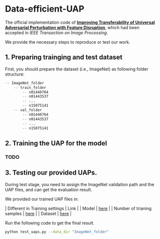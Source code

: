 # Data-efficient-UAP

The official implementation code of [**Improving Transferability of Universal Adversarial Perturbation with Feature Disruption**](http://doi-org-s.webvpn.zju.edu.cn:8001/10.1109/TIP.2023.3345136), which had been accepted in *IEEE Transaction on Image Processing*.

We provide the necessary steps to reproduce or test our work.


## 1. Preparing trainging and test dataset

First, you should prepare the dataset (i.e., ImageNet) as following folder structure:

```python
-- ImageNet_folder
    -- train_folder
    	-- n01440764
        -- n01443537
        -- ...
        -- n15075141
    -- val_folder
    	-- n01440764
        -- n01443537
        -- ...
        -- n15075141
```

## 2. Training the UAP for the model
### TODO
## 3. Testing our provided UAPs.
During test stage, you need to assign the ImageNet validation path and the UAP files, and can get the evaluation result.

We provided our trained UAP files in:

| Different in Training settings | Link |
| Model | [here]() |
| Number of trianing samples | [here]() |
| Dataset | [here]() |

Run the following code to get the final result.

```bash
python test_uaps.py --data_dir "ImageNet_folder"
```



